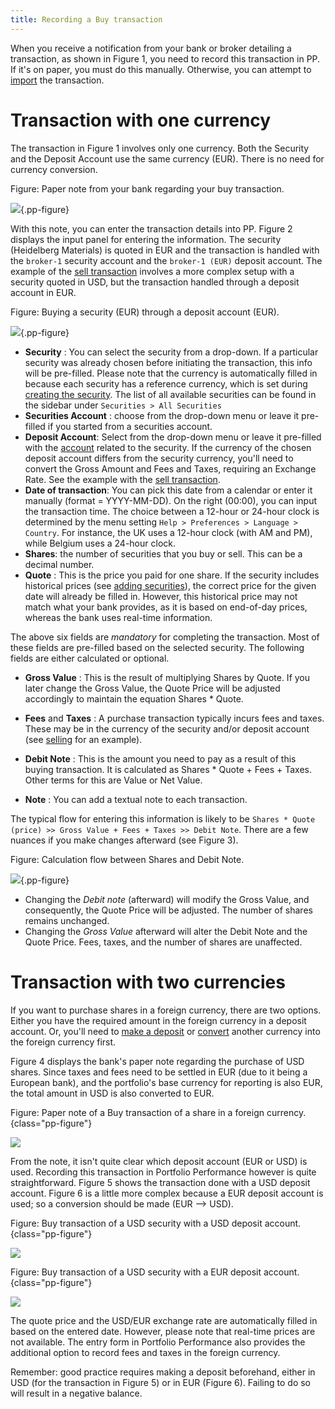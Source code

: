 ```yaml
---
title: Recording a Buy transaction
---
```

When you receive a notification from your bank or broker detailing a transaction, as shown in Figure 1, you need to record this transaction in PP. If it's on paper, you must do this manually. Otherwise, you can attempt to [import](../../reference/file/import/csv-import.md) the transaction.

# Transaction with one currency

The transaction in Figure 1 involves only one currency. Both the Security and the Deposit Account use the same currency (EUR). There is no need for currency conversion.

Figure: Paper note from your bank regarding your buy transaction.

![](../../images/info-bank-note-share-heidelberg.svg){.pp-figure}

With this note, you can enter the transaction details into PP. Figure 2 displays the input panel for entering the information. The security (Heidelberg Materials) is quoted in EUR and the transaction is handled with the `broker-1` security account and the `broker-1 (EUR)` deposit account. The example of the [sell transaction](sell.md) involves a more complex setup with a security quoted in USD, but the transaction handled through a deposit account in EUR.

Figure: Buying a security (EUR) through a deposit account (EUR).

![](../../images/mnu-transaction-buy-share-heidelberg.png){.pp-figure}

- **Security** : You can select the security from a drop-down. If a particular security was already chosen before initiating the transaction, this info will be pre-filled. Please note that the currency is automatically filled in because each security has a reference currency, which is set during [creating the security](../../getting-started/adding-securities.md). The list of all available securities can be found in the sidebar under `Securities > All Securities`
- **Securities Account** : choose from the drop-down menu or leave it pre-filled if you started from a securities account.
- **Deposit Account**: Select from the drop-down menu or leave it pre-filled with the [account](../../reference/view/accounts/index.md) related to the security. If the currency of the chosen deposit account differs from the security currency, you'll need to convert the Gross Amount and Fees and Taxes, requiring an Exchange Rate. See the example with the [sell transaction](sell.md).
- **Date of transaction**: You can pick this date from a calendar or enter it manually (format = YYYY-MM-DD). On the right (00:00), you can input the transaction time. The choice between a 12-hour or 24-hour clock is determined by the menu setting `Help > Preferences > Language > Country`. For instance, the UK uses a 12-hour clock (with AM and PM), while Belgium uses a 24-hour clock.
- **Shares**: the number of securities that you buy or sell. This can be a decimal number.
- **Quote** : This is the price you paid for one share. If the security includes historical prices (see [adding securities](../../getting-started/adding-securities.md)), the correct price for the given date will already be filled in. However, this historical price may not match what your bank provides, as it is based on end-of-day prices, whereas the bank uses real-time information.

The above six fields are *mandatory* for completing the transaction. Most of these fields are pre-filled based on the selected security. The following fields are either calculated or optional.

- **Gross Value** : This is the result of multiplying Shares by Quote. If you later change the Gross Value, the Quote Price will be adjusted accordingly to maintain the equation Shares * Quote.

- **Fees** and **Taxes** : A purchase transaction typically incurs fees and taxes. These may be in the currency of the security and/or deposit account (see [selling](sell.md) for an example).

- **Debit Note** : This is the amount you need to pay as a result of this buying transaction. It is calculated as Shares * Quote + Fees + Taxes. Other terms for this are Value or Net Value.

- **Note** : You can add a textual note to each transaction.

The typical flow for entering this information is likely to be `Shares * Quote (price) >> Gross Value + Fees + Taxes >> Debit Note`. There are a few nuances if you make changes afterward (see Figure 3).

Figure: Calculation flow between Shares and Debit Note.

![](../../reference/transaction/images/info-transaction-calculation-flow.svg){.pp-figure}

- Changing the *Debit note* (afterward) will modify the Gross Value, and consequently, the Quote Price will be adjusted. The number of shares remains unchanged.
- Changing the *Gross Value* afterward will alter the Debit Note and the Quote Price. Fees, taxes, and the number of shares are unaffected.

# Transaction with two currencies

If you want to purchase shares in a foreign currency, there are two options. Either you have the required amount in the foreign currency in a deposit account. Or, you'll need to [make a deposit](deposit.md#making-a-deposit) or [convert](deposit.md#transfer-between-two-currencies) another currency into the foreign currency first.

Figure 4 displays the bank's paper note regarding the purchase of USD shares. Since taxes and fees need to be settled in EUR (due to it being a European bank), and the portfolio's base currency for reporting is also EUR, the total amount in USD is also converted to EUR.

Figure: Paper note of a Buy transaction of a share in a foreign currency.{class="pp-figure"}

![](../../images/info-bank-note-share-adobe.svg)

From the note, it isn't quite clear which deposit account (EUR or USD) is used. Recording this transaction in Portfolio Performance however is quite straightforward. Figure 5 shows the transaction done with a USD deposit account. Figure 6 is a little more complex because a EUR deposit account is used; so a conversion should be made (EUR --> USD).

Figure: Buy transaction of a USD security with a USD deposit account.{class="pp-figure"}

![](../../images/mnu-transaction-buy-share-adobe-usd-account.png)

Figure: Buy transaction of a USD security with a EUR deposit account.{class="pp-figure"}

![](../../images/mnu-transaction-buy-share-adobe-EUR-account.png)


The quote price and the USD/EUR exchange rate are automatically filled in based on the entered date. However, please note that real-time prices are not available. The entry form in Portfolio Performance also provides the additional option to record fees and taxes in the foreign currency. 

Remember: good practice requires making a deposit beforehand, either in USD (for the transaction in Figure 5) or in EUR (Figure 6). Failing to do so will result in a negative balance.




